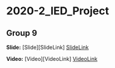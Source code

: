 # 2020-2_IED_Project
## Group 9

__Slide:__ [Slide][SlideLink]
[SlideLink](https://github.com/WHLee-HGU/2020-2_IED_Project/blob/main/IED-1%20Presentations%20(1019)/9.pdf)

__Video:__ [Video][VideoLink]
[VideoLink](https://www.youtube.com/watch?v=J2z2Bi3SGRs&t=8710s)
